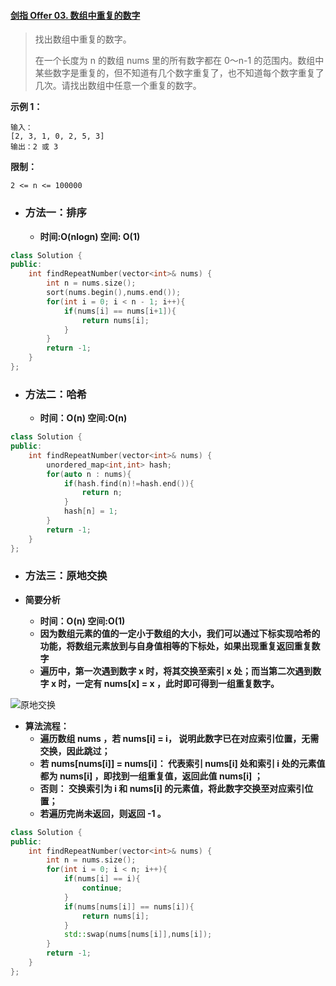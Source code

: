 #### [剑指 Offer 03. 数组中重复的数字](https://leetcode-cn.com/problems/shu-zu-zhong-zhong-fu-de-shu-zi-lcof/)

> 找出数组中重复的数字。
>
> 在一个长度为 n 的数组 nums 里的所有数字都在 0～n-1 的范围内。数组中某些数字是重复的，但不知道有几个数字重复了，也不知道每个数字重复了几次。请找出数组中任意一个重复的数字。



**示例 1：**

```
输入：
[2, 3, 1, 0, 2, 5, 3]
输出：2 或 3 
```

**限制：**

```
2 <= n <= 100000
```





* ### 方法一：排序

  * **时间:O(nlogn)  空间: O(1)**

```c++
class Solution {
public:
    int findRepeatNumber(vector<int>& nums) {
        int n = nums.size();
        sort(nums.begin(),nums.end());
        for(int i = 0; i < n - 1; i++){
            if(nums[i] == nums[i+1]){
                return nums[i];
            }
        }
        return -1;
    }
};
```



* ### 方法二：哈希

  * **时间：O(n)  空间:O(n)**

```c++
class Solution {
public:
    int findRepeatNumber(vector<int>& nums) {
        unordered_map<int,int> hash;
        for(auto n : nums){
            if(hash.find(n)!=hash.end()){
                return n;
            }
            hash[n] = 1;
        }
        return -1;
    }
};
```



* ### 方法三：原地交换

* **简要分析**

  * **时间：O(n) 空间:O(1)**
  * **因为数组元素的值的一定小于数组的大小，我们可以通过下标实现哈希的功能，将数组元素放到与自身值相等的下标处，如果出现重复返回重复数字**
  * **遍历中，第一次遇到数字 x 时，将其交换至索引 x 处；而当第二次遇到数字 x 时，一定有 nums[x] = x ，此时即可得到一组重复数字。**

![原地交换](F:\Code-algorithm-offer\img\原地交换.png)

* **算法流程：**
  * **遍历数组 nums ，若 nums[i] = i， 说明此数字已在对应索引位置，无需交换，因此跳过；**
  * **若 nums[nums[i]] = nums[i]： 代表索引 nums[i] 处和索引 i 处的元素值都为 nums[i] ，即找到一组重复值，返回此值 nums[i] ；**
  * **否则： 交换索引为 i 和 nums[i] 的元素值，将此数字交换至对应索引位置；**
  * **若遍历完尚未返回，则返回 -1 。**

```c++
class Solution {
public:
    int findRepeatNumber(vector<int>& nums) {
        int n = nums.size();
        for(int i = 0; i < n; i++){
            if(nums[i] == i){
                continue;
            }
            if(nums[nums[i]] == nums[i]){
                return nums[i];
            }
            std::swap(nums[nums[i]],nums[i]);
        }
        return -1;
    }
};
```



